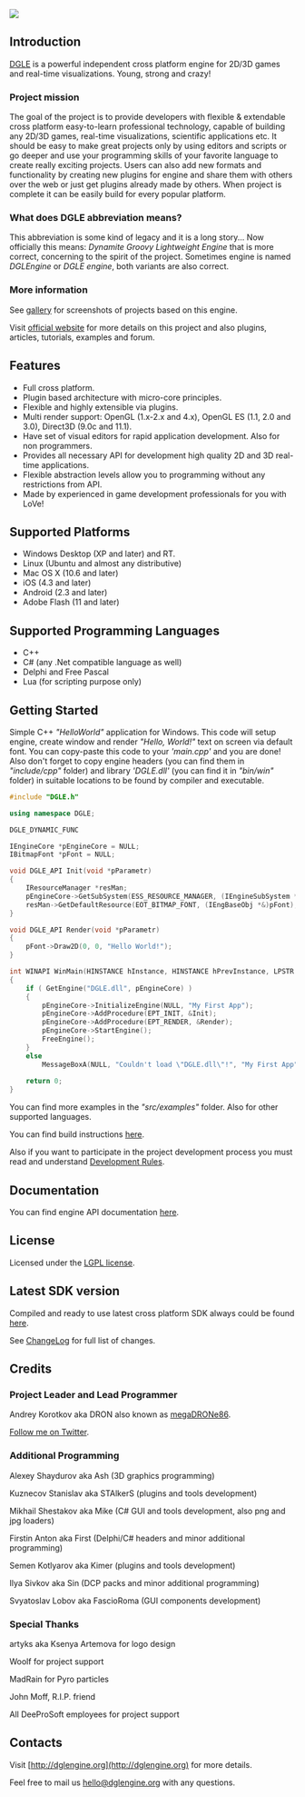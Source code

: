 <p align="left"><img src="https://raw.github.com/DGLE-HQ/DGLE/master/misc/dgle2_logo.png"></p>

## Introduction

[DGLE](http://dglengine.org) is a powerful independent cross platform engine for 2D/3D games and real-time visualizations. Young, strong and crazy!

### Project mission
The goal of the project is to provide developers with flexible & extendable cross platform easy-to-learn professional technology, capable of building any 2D/3D
games, real-time visualizations, scientific applications etc. It should be easy to make great projects only by using editors and scripts or go deeper and use
your programming skills of your favorite language to create really exciting projects. Users can also add new formats and functionality by creating new plugins
for engine and share them with others over the web or just get plugins already made by others. When project is complete it can be easily build for every popular
platform.

### What does DGLE abbreviation means?
This abbreviation is some kind of legacy and it is a long story...
Now officially this means: *Dynamite Groovy Lightweight Engine* that is more correct, concerning to the spirit of the project.
Sometimes engine is named *DGLEngine* or *DGLE engine*, both variants are also correct.

### More information
See [gallery](http://dglengine.org/gallery) for screenshots of projects based on this engine.

Visit [official website](http://dglengine.org) for more details on this project and also plugins, articles, tutorials, examples and forum.

## Features

* Full cross platform.
* Plugin based architecture with micro-core principles.
* Flexible and highly extensible via plugins.
* Multi render support: OpenGL (1.x-2.x and 4.x), OpenGL ES (1.1, 2.0 and 3.0), Direct3D (9.0c and 11.1).
* Have set of visual editors for rapid application development. Also for non programmers.
* Provides all necessary API for development high quality 2D and 3D real-time applications.
* Flexible abstraction levels allow you to programming without any restrictions from API.
* Made by experienced in game development professionals for you with LoVe!

## Supported Platforms

* Windows Desktop (XP and later) and RT.
* Linux (Ubuntu and almost any distributive)
* Mac OS X (10.6 and later)
* iOS (4.3 and later)
* Android (2.3 and later)
* Adobe Flash (11 and later)

## Supported Programming Languages

* C++
* C# (any .Net compatible language as well)
* Delphi and Free Pascal
* Lua (for scripting purpose only)

## Getting Started

Simple C++ *"HelloWorld"* application for Windows.
This code will setup engine, create window and render *"Hello, World!"* text on screen via default font.
You can copy-paste this code to your *'main.cpp'* and you are done! Also don't forget to copy engine headers
(you can find them in *"include/cpp"* folder) and library *'DGLE.dll'* (you can find it in *"bin/win"* folder)
in suitable locations to be found by compiler and executable.

```cpp
#include "DGLE.h"

using namespace DGLE;

DGLE_DYNAMIC_FUNC

IEngineCore *pEngineCore = NULL;
IBitmapFont *pFont = NULL;

void DGLE_API Init(void *pParametr)
{
	IResourceManager *resMan;
	pEngineCore->GetSubSystem(ESS_RESOURCE_MANAGER, (IEngineSubSystem *&)resMan);
	resMan->GetDefaultResource(EOT_BITMAP_FONT, (IEngBaseObj *&)pFont);
}

void DGLE_API Render(void *pParametr)
{
	pFont->Draw2D(0, 0, "Hello World!");
}

int WINAPI WinMain(HINSTANCE hInstance, HINSTANCE hPrevInstance, LPSTR lpCmdLine, int nShowCmd)
{
	if ( GetEngine("DGLE.dll", pEngineCore) )
	{
		pEngineCore->InitializeEngine(NULL, "My First App");
		pEngineCore->AddProcedure(EPT_INIT, &Init);
		pEngineCore->AddProcedure(EPT_RENDER, &Render);
		pEngineCore->StartEngine();
		FreeEngine();
	}
	else
		MessageBoxA(NULL, "Couldn't load \"DGLE.dll\"!", "My First App", MB_OK | MB_ICONERROR | MB_SETFOREGROUND);
	
	return 0;
}
```

You can find more examples in the *"src/examples"* folder. Also for other supported languages.

You can find build instructions [here](DGLE/blob/master/docs/HowToBuild.txt).

Also if you want to participate in the project development process you must read and understand [Development Rules](DGLE/blob/master/docs/DevelopmentRules.txt).

## Documentation

You can find engine API documentation [here](http://dglengine.org/api_help/index.html).

## License

Licensed under the [LGPL license](http://en.wikipedia.org/wiki/GNU_Lesser_General_Public_License).

## Latest SDK version

Compiled and ready to use latest cross platform SDK always could be found [here](http://dglengine.org/downloads).

See [ChangeLog](DGLE/blob/master/ChangeLog.txt) for full list of changes.

## Credits

### Project Leader and Lead Programmer

Andrey Korotkov aka DRON also known as [megaDRONe86](https://github.com/megaDRONe86).

[Follow me on Twitter](http://twitter.com/megadrone86).

### Additional Programming

Alexey Shaydurov aka Ash (3D graphics programming)

Kuznecov Stanislav aka STAlkerS (plugins and tools development)

Mikhail Shestakov aka Mike (C# GUI and tools development, also png and jpg loaders)

Firstin Anton aka First (Delphi/C# headers and minor additional programming)

Semen Kotlyarov aka Kimer (plugins and tools development)

Ilya Sivkov aka Sin (DCP packs and minor additional programming)

Svyatoslav Lobov aka FascioRoma (GUI components development)

### Special Thanks

artyks aka Ksenya Artemova for logo design

Woolf for project support

MadRain for Pyro particles

John Moff, R.I.P. friend

All DeeProSoft employees for project support

## Contacts

Visit [http://dglengine.org](http://dglengine.org) for more details.

Feel free to mail us [hello@dglengine.org](mailto:hello@dglengine.org) with any questions.